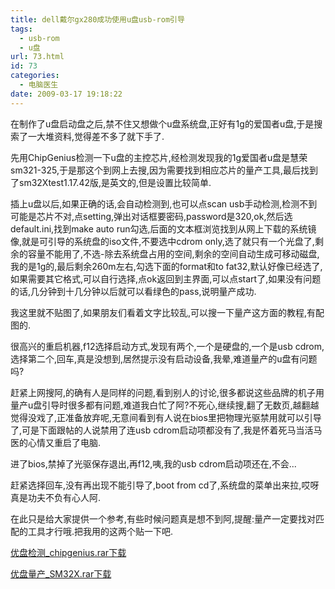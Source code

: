 ```yaml
---
title: dell戴尔gx280成功使用u盘usb-rom引导
tags:
  - usb-rom
  - u盘
url: 73.html
id: 73
categories:
  - 电脑医生
date: 2009-03-17 19:18:22
---
```


在制作了u盘启动盘之后,禁不住又想做个u盘系统盘,正好有1g的爱国者u盘,于是搜索了一大堆资料,觉得差不多了就下手了.  

先用ChipGenius检测一下u盘的主控芯片,经检测发现我的1g爱国者u盘是慧荣sm321-325,于是那这个到网上去搜,因为需要找到相应芯片的量产工具,最后找到了sm32Xtest1.17.42版,是英文的,但是设置比较简单.  

插上u盘以后,如果正确的话,会自动检测到,也可以点scan usb手动检测,检测不到可能是芯片不对,点setting,弹出对话框要密码,password是320,ok,然后选default.ini,找到make auto run勾选,后面的文本框浏览找到从网上下载的系统镜像,就是可引导的系统盘的iso文件,不要选中cdrom only,选了就只有一个光盘了,剩余的容量不能用了,不选-除去系统盘占用的空间,剩余的空间自动生成可移动磁盘,我的是1g的,最后剩余260m左右,勾选下面的format和to fat32,默认好像已经选了,如果需要其它格式,可以自行选择,点ok返回到主界面,可以点start了,如果没有问题的话,几分钟到十几分钟以后就可以看绿色的pass,说明量产成功.  

我这里就不贴图了,如果朋友们看着文字比较乱,可以搜一下量产这方面的教程,有配图的.  

很高兴的重启机器,f12选择启动方式,发现有两个,一个是硬盘的,一个是usb cdrom,选择第二个,回车,真是没想到,居然提示没有启动设备,我晕,难道量产的u盘有问题吗?  

赶紧上网搜阿,的确有人是同样的问题,看到别人的讨论,很多都说这些品牌的机子用量产u盘引导时很多都有问题,难道我白忙了阿?不死心,继续搜,翻了无数页,越翻越觉得没戏了,正准备放弃呢,无意间看到有人说在bios里把物理光驱禁用就可以引导了,可是下面跟帖的人说禁用了连usb cdrom启动项都没有了,我是怀着死马当活马医的心情又重启了电脑.  

进了bios,禁掉了光驱保存退出,再f12,咦,我的usb cdrom启动项还在,不会...  

赶紧选择回车,没有再出现不能引导了,boot from cd了,系统盘的菜单出来拉,哎呀真是功夫不负有心人阿.  

在此只是给大家提供一个参考,有些时候问题真是想不到阿,提醒:量产一定要找对匹配的工具才行哦.把我用的这两个贴一下吧.  

[优盘检测_chipgenius.rar下载](http://cid-1f2c5513fd9f3c44.skydrive.live.com/self.aspx/%e9%ad%85%e8%81%9a%e8%8b%8f%e5%b7%9e/%e4%bc%98%e7%9b%98%e6%a3%80%e6%b5%8b%7C_chipgenius.rar)  

[优盘量产_SM32X.rar下载](http://cid-1f2c5513fd9f3c44.skydrive.live.com/self.aspx/%e9%ad%85%e8%81%9a%e8%8b%8f%e5%b7%9e/%e4%bc%98%e7%9b%98%e9%87%8f%e4%ba%a7%7C_SM32x%7C_H1226.rar)